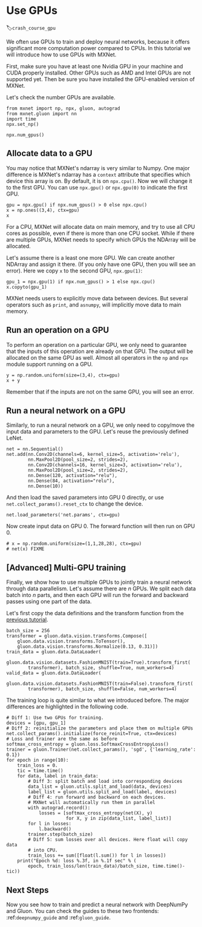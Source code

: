 # Use GPUs
:label:`crash_course_gpu`

We often use GPUs to train and deploy neural networks, because it offers significant more computation power compared to CPUs. In this tutorial we will introduce how to use GPUs with MXNet.

First, make sure you have at least one Nvidia GPU in your machine and CUDA
properly installed. Other GPUs such as AMD and Intel GPUs are not supported
yet. Then be sure you have installed the GPU-enabled version of MXNet.

Let's check the number GPUs are available.

```{.python .input  n=2}
from mxnet import np, npx, gluon, autograd
from mxnet.gluon import nn
import time
npx.set_np()

npx.num_gpus()
```

## Allocate data to a GPU

You may notice that MXNet's ndarray is very similar to Numpy. One major difference is MXNet's ndarray has a `context` attribute that specifies which device this array is on. By default, it is on `npx.cpu()`. Now we will change it to the first GPU. You can use `npx.gpu()` or `npx.gpu(0)` to indicate the first GPU.

```{.python .input  n=10}
gpu = npx.gpu() if npx.num_gpus() > 0 else npx.cpu()
x = np.ones((3,4), ctx=gpu)
x
```

For a CPU, MXNet will allocate data on main memory, and try to use all CPU cores as possible, even if there is more than one CPU socket. While if there are multiple GPUs, MXNet needs to specify which GPUs the NDArray will be allocated.

Let's assume there is a least one more GPU. We can create another NDArray and assign it there. (If you only have one GPU, then you will see an error). Here we copy `x` to the second GPU, `npx.gpu(1)`:

```{.python .input  n=11}
gpu_1 = npx.gpu(1) if npx.num_gpus() > 1 else npx.cpu()
x.copyto(gpu_1)
```

MXNet needs users to explicitly move data between devices. But several operators such as `print`, and `asnumpy`, will implicitly move data to main memory.

## Run an operation on a GPU

To perform an operation on a particular GPU, we only need to guarantee that the inputs of this operation are already on that GPU. The output will be allocated on the same GPU as well. Almost all operators in the `np` and `npx` module support running on a GPU.

```{.python .input  n=21}
y = np.random.uniform(size=(3,4), ctx=gpu)
x + y
```

Remember that if the inputs are not on the same GPU, you will see an error.

## Run a neural network on a GPU

Similarly, to run a neural network on a GPU, we only need to copy/move the input data and parameters to the GPU. Let's reuse the previously defined LeNet.

```{.python .input  n=16}
net = nn.Sequential()
net.add(nn.Conv2D(channels=6, kernel_size=5, activation='relu'),
        nn.MaxPool2D(pool_size=2, strides=2),
        nn.Conv2D(channels=16, kernel_size=3, activation='relu'),
        nn.MaxPool2D(pool_size=2, strides=2),
        nn.Dense(120, activation="relu"),
        nn.Dense(84, activation="relu"),
        nn.Dense(10))
```

And then load the saved parameters into GPU 0 directly, or use `net.collect_params().reset_ctx` to change the device.

```{.python .input  n=20}
net.load_parameters('net.params', ctx=gpu)
```

Now create input data on GPU 0. The forward function will then run on GPU 0.

```{.python .input  n=22}
# x = np.random.uniform(size=(1,1,28,28), ctx=gpu)
# net(x) FIXME
```

## [Advanced] Multi-GPU training

Finally, we show how to use multiple GPUs to jointly train a neural network through data parallelism. Let's assume there are *n* GPUs. We split each data batch into *n* parts, and then each GPU will run the forward and backward passes using one part of the data.

Let's first copy the data definitions and the transform function from the [previous tutorial](predict.md).

```{.python .input}
batch_size = 256
transformer = gluon.data.vision.transforms.Compose([
    gluon.data.vision.transforms.ToTensor(),
    gluon.data.vision.transforms.Normalize(0.13, 0.31)])
train_data = gluon.data.DataLoader(
    gluon.data.vision.datasets.FashionMNIST(train=True).transform_first(
        transformer), batch_size, shuffle=True, num_workers=4)
valid_data = gluon.data.DataLoader(
    gluon.data.vision.datasets.FashionMNIST(train=False).transform_first(
        transformer), batch_size, shuffle=False, num_workers=4)
```

The training loop is quite similar to what we introduced before. The major differences are highlighted in the following code.

```{.python .input}
# Diff 1: Use two GPUs for training.
devices = [gpu, gpu_1]
# Diff 2: reinitialize the parameters and place them on multiple GPUs
net.collect_params().initialize(force_reinit=True, ctx=devices)
# Loss and trainer are the same as before
softmax_cross_entropy = gluon.loss.SoftmaxCrossEntropyLoss()
trainer = gluon.Trainer(net.collect_params(), 'sgd', {'learning_rate': 0.1})
for epoch in range(10):
    train_loss = 0.
    tic = time.time()
    for data, label in train_data:
        # Diff 3: split batch and load into corresponding devices
        data_list = gluon.utils.split_and_load(data, devices)
        label_list = gluon.utils.split_and_load(label, devices)
        # Diff 4: run forward and backward on each devices.
        # MXNet will automatically run them in parallel
        with autograd.record():
            losses = [softmax_cross_entropy(net(X), y)
                      for X, y in zip(data_list, label_list)]
        for l in losses:
            l.backward()
        trainer.step(batch_size)
        # Diff 5: sum losses over all devices. Here float will copy data
        # into CPU.
        train_loss += sum([float(l.sum()) for l in losses])
    print("Epoch %d: loss %.3f, in %.1f sec" % (
        epoch, train_loss/len(train_data)/batch_size, time.time()-tic))
```

## Next Steps

Now you see how to train and predict a neural network with DeepNumPy and
Gluon. You can check the guides to these two frontends: :ref:`deepnumpy_guide` and :ref:`gluon_guide`.
